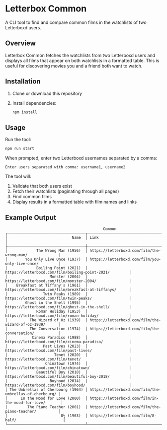 # Letterbox Common

A CLI tool to find and compare common films in the watchlists of two Letterboxd users.

## Overview

Letterbox Common fetches the watchlists from two Letterboxd users and displays all films that appear on both watchlists in a formatted table. This is useful for discovering movies you and a friend both want to watch.

## Installation

1. Clone or download this repository
2. Install dependencies:

   ```bash
   npm install
   ```

## Usage

Run the tool:

```bash
npm run start
```

When prompted, enter two Letterboxd usernames separated by a comma:

```
Enter users separated with comma: username1, username2
```

The tool will:

1. Validate that both users exist
2. Fetch their watchlists (paginating through all pages)
3. Find common films
4. Display results in a formatted table with film names and links

## Example Output

```
                                            Common
┌───────────────────────────────────┬─────────────────────────────────────────────────────────┐
│                             Name  │ Link                                                    │
├───────────────────────────────────┼─────────────────────────────────────────────────────────┤
│             The Wrong Man (1956)  │ https://letterboxd.com/film/the-wrong-man/              │
│        You Only Live Once (1937)  │ https://letterboxd.com/film/you-only-live-once/         │
│             Boiling Point (2021)  │ https://letterboxd.com/film/boiling-point-2021/         │
│                   Monster (2004)  │ https://letterboxd.com/film/monster-2004/               │
│    Breakfast at Tiffany's (1961)  │ https://letterboxd.com/film/breakfast-at-tiffanys/      │
│                Twin Peaks (1989)  │ https://letterboxd.com/film/twin-peaks/                 │
│        Ghost in the Shell (1995)  │ https://letterboxd.com/film/ghost-in-the-shell/         │
│             Roman Holiday (1953)  │ https://letterboxd.com/film/roman-holiday/              │
│          The Wizard of Oz (1939)  │ https://letterboxd.com/film/the-wizard-of-oz-1939/      │
│          The Conversation (1974)  │ https://letterboxd.com/film/the-conversation/           │
│           Cinema Paradiso (1988)  │ https://letterboxd.com/film/cinema-paradiso/            │
│                Past Lives (2023)  │ https://letterboxd.com/film/past-lives/                 │
│                     Tenet (2020)  │ https://letterboxd.com/film/tenet/                      │
│                 Chinatown (1974)  │ https://letterboxd.com/film/chinatown/                  │
│             Beautiful Boy (2018)  │ https://letterboxd.com/film/beautiful-boy-2018/         │
│                   Boyhood (2014)  │ https://letterboxd.com/film/boyhood/                    │
│ The Umbrellas of Cherbourg (1964) │ https://letterboxd.com/film/the-umbrellas-of-cherbourg/ │
│      In the Mood for Love (2000)  │ https://letterboxd.com/film/in-the-mood-for-love/       │
│         The Piano Teacher (2001)  │ https://letterboxd.com/film/the-piano-teacher/          │
│                        8½ (1963)  │ https://letterboxd.com/film/8-half/                     │
└───────────────────────────────────┴─────────────────────────────────────────────────────────┘
```

